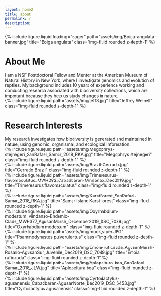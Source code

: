 ```yaml
---
layout: home2
title: about
permalink: /
description: 
---
```


<!--Banner image-->
<div class="row mb-5">
    <div class="col-sm mt-md-0">
        {% include figure.liquid loading="eager" path="assets/img/Boiga-angulata-banner.jpg" title="Boiga angulata" class="img-fluid rounded z-depth-1" %}
    </div>
</div>

<!--About me (left) and photo right-->
<div class="row justify-content-sm-center mb-2">
    <!--left page margin-->
    <div class="col-sm-2 mt-3 mt-md-0">
    </div>
    <!--text column-->
    <div class="col-sm-5 mt-3 mt-md-0">
        <div class="row"><h1 class="post-title">About Me</h1></div>
        <div class="row">I am a NSF Postdoctoral Fellow and Mentor at the American Museum of Natural History in New York, where I investigate genomics and evolution of reptiles. My background includes 10 years of experience working and conducting research associated with biodiversity collections, which are important because they help us study changes in nature.</div>
    </div>
    <!--photo column-->
    <div class="col-sm-3 mt-3 mt-md-0">
        {% include figure.liquid path="assets/img/jeff3.jpg" title="Jeffrey Weinell" class="img-fluid rounded z-depth-1" %}
    </div>
    <!--right page margin-->
    <div class="col-sm-2 mt-3 mt-md-0">
    </div>
</div>


<!--Research-->
<div class="row justify-content-sm-center mb-5">
    <!--left page margin-->
    <div class="col-sm-2 mt-md-0">
    </div>
    <!--text column-->
    <div class="col-sm-2 mt-md-0">
        <div class="row"><h1 class="post-title">Research Interests</h1></div>
        <div class="row">My research investigates how biodiversity is generated and maintained in nature, using genomic, organismal, and ecological information.</div>
    </div>
    <!--first photo column-->
    <div class="col-sm-2 mt-md-0">
        <div class="row justify-content-sm-center">
            <!--first row of first column column-->
            <div class="row">{% include figure.liquid path="assets/img/Megophrys-stejnegeri_SanRafael_Samar_2018_RKA.jpg" title="Megophrys stejnegeri" class="img-fluid rounded z-depth-1" %}</div>
            <!--second row of first column column-->
            <div class="row">{% include figure.liquid path="assets/img/Brazil-Cerrado.jpg" title="Cerrado Brazil" class="img-fluid rounded z-depth-1" %}</div>
            <!--third row of first column column-->
            <div class="row">{% include figure.liquid path="assets/img/Trimeresurus-flavomaculatus_MWH282_Cabadbaran-Mindanao_Dec2019.jpg" title="Trimeresurus flavomaculatus" class="img-fluid rounded z-depth-1" %}</div>
        </div>
    </div>
    <!--second photo column-->
    <div class="col-sm-2 mt-md-0">
        <div class="row justify-content-sm-center">
            <!--first row of second column column-->
            <div class="row">{% include figure.liquid path="assets/img/KarstForest_SanRafael-Samar_2018_RKA.jpg" title="Samar Island Karst forest" class="img-fluid rounded z-depth-1" %}</div>
            <!--second row of second column column-->
            <div class="row">{% include figure.liquid path="assets/img/Oxyrhabdium-modestum_Mindanao-Endemic-Clade_MWH377_AgusanMarsh_December2019_DSC_7089.jpg" title="Oxyrhabdium modestum" class="img-fluid rounded z-depth-1" %}</div>
            <!--third row of second column column-->
            <div class="row">{% include figure.liquid path="assets/img/mock_viper.JPG" title="Psammodynastes pulverulentus" class="img-fluid rounded z-depth-1" %}</div>
        </div>
    </div>
    <!--third photo column-->
    <div class="col-sm-2 mt-md-0">
        <div class="row justify-content-sm-center">
            <!--first row of third column column-->
            <div class="row">{% include figure.liquid path="assets/img/Emoia-ruficauda_AgusanMarsh-Rosario-AgusanSur_Juvenile_Dec2019_DSC_7049.jpg" title="Emoia ruficauda" class="img-fluid rounded z-depth-1" %}</div>
            <!--second row of third column column-->
            <div class="row">{% include figure.liquid path="assets/img/Aplopeltura-boa_SanRafael-Samar_2018_JLW.jpg" title="Aplopeltura boa" class="img-fluid rounded z-depth-1" %}</div>
            <!--third row of third column column-->
            <div class="row">{% include figure.liquid path="assets/img/Cyrtodactylus-agusanensis_Cabadbaran-AgusanNorte_Dec2019_DSC_6453.jpg" title="Cyrtodactylus agusanensis" class="img-fluid rounded z-depth-1" %}</div>
        </div>
    </div>
    <!--right page margin-->
    <div class="col-sm-2 mt-md-0">
    </div>
</div>







